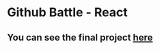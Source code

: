 
Github Battle - React
========

## You can see the final project [here](https://github-battle-4d856.firebaseapp.com)

